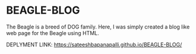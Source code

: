 # BEAGLE-BLOG
The Beagle is a breed of DOG family. Here, I was simply created a blog like web page for the Beagle using HTML.


DEPLYMENT LINK:
https://sateeshbapanapalli.github.io/BEAGLE-BLOG/
